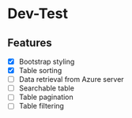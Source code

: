 # Dev-Test

## Features

- [x] Bootstrap styling
- [x] Table sorting
- [ ] Data retrieval from Azure server
- [ ] Searchable table
- [ ] Table pagination
- [ ] Table filtering
